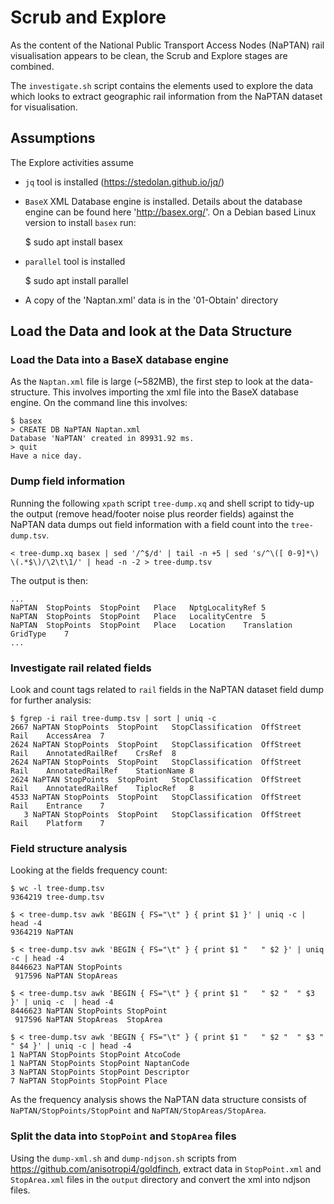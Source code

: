 # Scrub and Explore  

As the content of the National Public Transport Access Nodes (NaPTAN) rail visualisation appears to be clean, the Scrub and Explore stages are combined.

The `investigate.sh` script contains the elements used to explore the data which looks to extract geographic rail information from the NaPTAN dataset for visualisation.

## Assumptions  

The Explore activities assume

  * `jq` tool is installed (https://stedolan.github.io/jq/)
  * `BaseX` XML Database engine is installed. Details about the database engine can be found here 'http://basex.org/'. On a Debian based Linux version to install `basex` run:  
    
    $ sudo apt install basex

  * `parallel` tool is installed

    $ sudo apt install parallel

  * A copy of the 'Naptan.xml' data is in the '01-Obtain' directory

## Load the Data and look at the Data Structure

### Load the Data into a BaseX database engine

As the `Naptan.xml` file is large (~582MB), the first step to look at the data-structure. This involves importing the xml file into the BaseX database engine. On the command line this involves:

    $ basex
    > CREATE DB NaPTAN Naptan.xml
    Database 'NaPTAN' created in 89931.92 ms.
    > quit
    Have a nice day.

### Dump field information

Running the following `xpath` script `tree-dump.xq` and shell script to tidy-up the output (remove head/footer noise plus reorder fields) against the NaPTAN data dumps out field information with a field count into the `tree-dump.tsv`.

    < tree-dump.xq basex | sed '/^$/d' | tail -n +5 | sed 's/^\([ 0-9]*\) \(.*$\)/\2\t\1/' | head -n -2 > tree-dump.tsv

The output is then:

    ...
    NaPTAN	StopPoints	StopPoint	Place	NptgLocalityRef	5
    NaPTAN	StopPoints	StopPoint	Place	LocalityCentre	5
    NaPTAN	StopPoints	StopPoint	Place	Location	Translation	GridType	7
    ...

### Investigate rail related fields

Look and count tags related to `rail` fields in the NaPTAN dataset field dump for further analysis:

    $ fgrep -i rail tree-dump.tsv | sort | uniq -c
    2667 NaPTAN	StopPoints	StopPoint	StopClassification	OffStreet	Rail	AccessArea	7
    2624 NaPTAN	StopPoints	StopPoint	StopClassification	OffStreet	Rail	AnnotatedRailRef	CrsRef	8
    2624 NaPTAN	StopPoints	StopPoint	StopClassification	OffStreet	Rail	AnnotatedRailRef	StationName	8
    2624 NaPTAN	StopPoints	StopPoint	StopClassification	OffStreet	Rail	AnnotatedRailRef	TiplocRef	8
    4533 NaPTAN	StopPoints	StopPoint	StopClassification	OffStreet	Rail	Entrance	7
       3 NaPTAN	StopPoints	StopPoint	StopClassification	OffStreet	Rail	Platform	7

### Field structure analysis 

Looking at the fields frequency count:

    $ wc -l tree-dump.tsv
    9364219 tree-dump.tsv
    
    $ < tree-dump.tsv awk 'BEGIN { FS="\t" } { print $1 }' | uniq -c | head -4
    9364219 NaPTAN
    
    $ < tree-dump.tsv awk 'BEGIN { FS="\t" } { print $1 "	" $2 }' | uniq -c | head -4
    8446623 NaPTAN StopPoints
     917596 NaPTAN StopAreas    
    
    $ < tree-dump.tsv awk 'BEGIN { FS="\t" } { print $1 "	" $2 "	" $3 }' | uniq -c  | head -4
    8446623 NaPTAN StopPoints StopPoint
     917596 NaPTAN StopAreas  StopArea

    $ < tree-dump.tsv awk 'BEGIN { FS="\t" } { print $1 "	" $2 "	" $3 "	" $4 }' | uniq -c | head -4
    1 NaPTAN StopPoints StopPoint AtcoCode
    1 NaPTAN StopPoints StopPoint NaptanCode
    3 NaPTAN StopPoints StopPoint Descriptor
    7 NaPTAN StopPoints StopPoint Place

As the frequency analysis shows the NaPTAN data structure consists of `NaPTAN/StopPoints/StopPoint` and `NaPTAN/StopAreas/StopArea`.

### Split the data into `StopPoint` and `StopArea` files

Using the `dump-xml.sh` and `dump-ndjson.sh` scripts from <https://github.com/anisotropi4/goldfinch>, extract data in `StopPoint.xml` and `StopArea.xml` files in the `output` directory and convert the xml into ndjson files.
